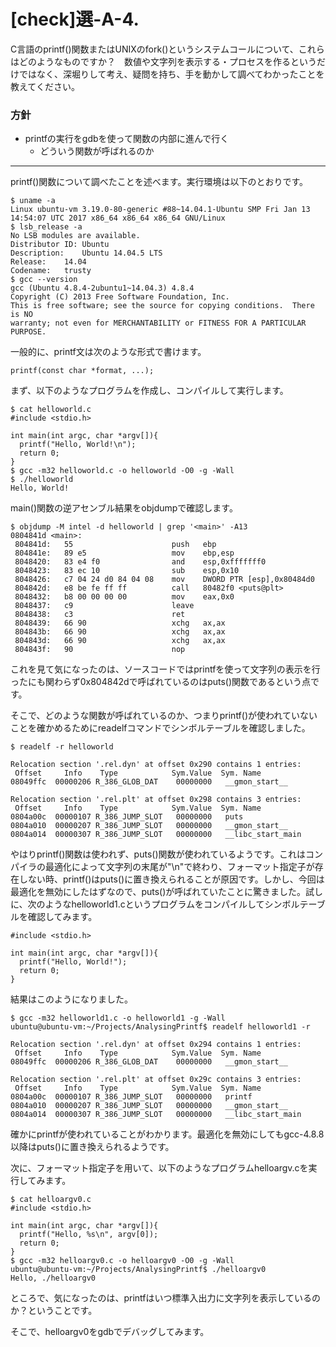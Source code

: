 # [check]選-A-4.
C言語のprintf()関数またはUNIXのfork()というシステムコールについて、これらはどのようなものですか？　数値や文字列を表示する・プロセスを作るというだけではなく、深堀りして考え、疑問を持ち、手を動かして調べてわかったことを教えてください。

### 方針
- printfの実行をgdbを使って関数の内部に進んで行く
	- どういう関数が呼ばれるのか

---
printf()関数について調べたことを述べます。実行環境は以下のとおりです。

```
$ uname -a
Linux ubuntu-vm 3.19.0-80-generic #88~14.04.1-Ubuntu SMP Fri Jan 13 14:54:07 UTC 2017 x86_64 x86_64 x86_64 GNU/Linux
$ lsb_release -a
No LSB modules are available.
Distributor ID:	Ubuntu
Description:	Ubuntu 14.04.5 LTS
Release:	14.04
Codename:	trusty
$ gcc --version
gcc (Ubuntu 4.8.4-2ubuntu1~14.04.3) 4.8.4
Copyright (C) 2013 Free Software Foundation, Inc.
This is free software; see the source for copying conditions.  There is NO
warranty; not even for MERCHANTABILITY or FITNESS FOR A PARTICULAR PURPOSE.
```

一般的に、printf文は次のような形式で書けます。

```
printf(const char *format, ...); 
```

まず、以下のようなプログラムを作成し、コンパイルして実行します。

```
$ cat helloworld.c
#include <stdio.h>

int main(int argc, char *argv[]){
  printf("Hello, World!\n");
  return 0;
}
$ gcc -m32 helloworld.c -o helloworld -O0 -g -Wall
$ ./helloworld 
Hello, World!
```

main()関数の逆アセンブル結果をobjdumpで確認します。

```
$ objdump -M intel -d helloworld | grep '<main>' -A13
0804841d <main>:
 804841d:	55                   	push   ebp
 804841e:	89 e5                	mov    ebp,esp
 8048420:	83 e4 f0             	and    esp,0xfffffff0
 8048423:	83 ec 10             	sub    esp,0x10
 8048426:	c7 04 24 d0 84 04 08 	mov    DWORD PTR [esp],0x80484d0
 804842d:	e8 be fe ff ff       	call   80482f0 <puts@plt>
 8048432:	b8 00 00 00 00       	mov    eax,0x0
 8048437:	c9                   	leave  
 8048438:	c3                   	ret    
 8048439:	66 90                	xchg   ax,ax
 804843b:	66 90                	xchg   ax,ax
 804843d:	66 90                	xchg   ax,ax
 804843f:	90                   	nop
```

これを見て気になったのは、ソースコードではprintfを使って文字列の表示を行ったにも関わらず0x804842dで呼ばれているのはputs()関数であるという点です。

そこで、どのような関数が呼ばれているのか、つまりprintf()が使われていないことを確かめるためにreadelfコマンドでシンボルテーブルを確認しました。

```
$ readelf -r helloworld

Relocation section '.rel.dyn' at offset 0x290 contains 1 entries:
 Offset     Info    Type            Sym.Value  Sym. Name
08049ffc  00000206 R_386_GLOB_DAT    00000000   __gmon_start__

Relocation section '.rel.plt' at offset 0x298 contains 3 entries:
 Offset     Info    Type            Sym.Value  Sym. Name
0804a00c  00000107 R_386_JUMP_SLOT   00000000   puts
0804a010  00000207 R_386_JUMP_SLOT   00000000   __gmon_start__
0804a014  00000307 R_386_JUMP_SLOT   00000000   __libc_start_main
```

やはりprintf()関数は使われず、puts()関数が使われているようです。これはコンパイラの最適化によって文字列の末尾が"\n"で終わり、フォーマット指定子が存在しない時、printf()はputs()に置き換えられることが原因です。しかし、今回は最適化を無効にしたはずなので、puts()が呼ばれていたことに驚きました。試しに、次のようなhelloworld1.cというプログラムをコンパイルしてシンボルテーブルを確認してみます。

```
#include <stdio.h>

int main(int argc, char *argv[]){
  printf("Hello, World!");
  return 0;
}
```

結果はこのようになりました。

```
$ gcc -m32 helloworld1.c -o helloworld1 -g -Wall
ubuntu@ubuntu-vm:~/Projects/AnalysingPrintf$ readelf helloworld1 -r

Relocation section '.rel.dyn' at offset 0x294 contains 1 entries:
 Offset     Info    Type            Sym.Value  Sym. Name
08049ffc  00000206 R_386_GLOB_DAT    00000000   __gmon_start__

Relocation section '.rel.plt' at offset 0x29c contains 3 entries:
 Offset     Info    Type            Sym.Value  Sym. Name
0804a00c  00000107 R_386_JUMP_SLOT   00000000   printf
0804a010  00000207 R_386_JUMP_SLOT   00000000   __gmon_start__
0804a014  00000307 R_386_JUMP_SLOT   00000000   __libc_start_main
```

確かにprintfが使われていることがわかります。最適化を無効にしてもgcc-4.8.8以降はputs()に置き換えられるようです。

次に、フォーマット指定子を用いて、以下のようなプログラムhelloargv.cを実行してみます。

```
$ cat helloargv0.c 
#include <stdio.h>

int main(int argc, char *argv[]){
  printf("Hello, %s\n", argv[0]);
  return 0;
}
$ gcc -m32 helloargv0.c -o helloargv0 -O0 -g -Wall
ubuntu@ubuntu-vm:~/Projects/AnalysingPrintf$ ./helloargv0 
Hello, ./helloargv0
```

ところで、気になったのは、printfはいつ標準入出力に文字列を表示しているのか？ということです。

そこで、helloargv0をgdbでデバッグしてみます。
